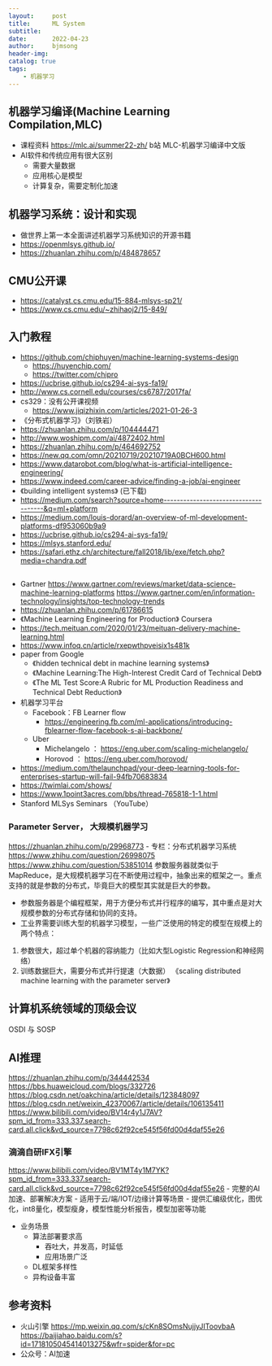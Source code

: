 ```yaml
---
layout:     post
title:      ML System
subtitle:   
date:       2022-04-23
author:     bjmsong
header-img: 
catalog: true
tags:
    - 机器学习
---
```

## 机器学习编译(Machine Learning Compilation,MLC)
- 课程资料
https://mlc.ai/summer22-zh/
b站 MLC-机器学习编译中文版
- AI软件和传统应用有很大区别
    - 需要大量数据
    - 应用核心是模型
    - 计算复杂，需要定制化加速 


## 机器学习系统：设计和实现
- 做世界上第一本全面讲述机器学习系统知识的开源书籍
- https://openmlsys.github.io/
- https://zhuanlan.zhihu.com/p/484878657


## CMU公开课
- https://catalyst.cs.cmu.edu/15-884-mlsys-sp21/
- https://www.cs.cmu.edu/~zhihaoj2/15-849/

## 入门教程
- https://github.com/chiphuyen/machine-learning-systems-design
    - https://huyenchip.com/
    - https://twitter.com/chipro
- https://ucbrise.github.io/cs294-ai-sys-fa19/
- http://www.cs.cornell.edu/courses/cs6787/2017fa/
- cs329：没有公开课视频
    - https://www.jiqizhixin.com/articles/2021-01-26-3
- 《分布式机器学习》（刘铁岩）
- https://zhuanlan.zhihu.com/p/104444471
- http://www.woshipm.com/ai/4872402.html
- https://zhuanlan.zhihu.com/p/464692752
- https://new.qq.com/omn/20210719/20210719A0BCH600.html
- https://www.datarobot.com/blog/what-is-artificial-intelligence-engineering/
- https://www.indeed.com/career-advice/finding-a-job/ai-engineer
- 《building intelligent systems》 (已下载)
- https://medium.com/search?source=home-------------------------------------&q=ml+platform
- https://medium.com/louis-dorard/an-overview-of-ml-development-platforms-df953060b9a9
- https://ucbrise.github.io/cs294-ai-sys-fa19/
- https://mlsys.stanford.edu/
- https://safari.ethz.ch/architecture/fall2018/lib/exe/fetch.php?media=chandra.pdf

## 
- Gartner
https://www.gartner.com/reviews/market/data-science-machine-learning-platforms
https://www.gartner.com/en/information-technology/insights/top-technology-trends
- https://zhuanlan.zhihu.com/p/61786615
- 《Machine Learning Engineering for Production》 Coursera
- https://tech.meituan.com/2020/01/23/meituan-delivery-machine-learning.html
- https://www.infoq.cn/article/rxepwthpveisix1s481k
- paper from Google
    - 《hidden technical debt in machine learning systems》
    - 《Machine Learning:The High-Interest Credit Card of Technical Debt》
    - 《The ML Test Score:A Rubric for ML Production Readiness and Technical Debt Reduction》
- 机器学习平台
    - Facebook：FB Learner flow
        - https://engineering.fb.com/ml-applications/introducing-fblearner-flow-facebook-s-ai-backbone/
    - Uber 
        - Michelangelo ： https://eng.uber.com/scaling-michelangelo/
        - Horovod ： https://eng.uber.com/horovod/
- https://medium.com/thelaunchpad/your-deep-learning-tools-for-enterprises-startup-will-fail-94fb70683834
- https://twimlai.com/shows/
- https://www.1point3acres.com/bbs/thread-765818-1-1.html
- Stanford MLSys Seminars （YouTube）

### Parameter Server， 大规模机器学习
https://zhuanlan.zhihu.com/p/29968773
    - 专栏：分布式机器学习系统
https://www.zhihu.com/question/26998075
https://www.zhihu.com/question/53851014
参数服务器就类似于MapReduce，是大规模机器学习在不断使用过程中，抽象出来的框架之一。重点支持的就是参数的分布式，毕竟巨大的模型其实就是巨大的参数。
- 参数服务器是个编程框架，用于方便分布式并行程序的编写，其中重点是对大规模参数的分布式存储和协同的支持。
- 工业界需要训练大型的机器学习模型，一些广泛使用的特定的模型在规模上的两个特点：
1. 参数很大，超过单个机器的容纳能力（比如大型Logistic Regression和神经网络）
2. 训练数据巨大，需要分布式并行提速（大数据）
《scaling distributed machine learning with the parameter server》


## 计算机系统领域的顶级会议
OSDI 与 SOSP

## AI推理
https://zhuanlan.zhihu.com/p/344442534
https://bbs.huaweicloud.com/blogs/332726
https://blog.csdn.net/oakchina/article/details/123848097
https://blog.csdn.net/weixin_42370067/article/details/106135411
https://www.bilibili.com/video/BV14r4y1J7AV?spm_id_from=333.337.search-card.all.click&vd_source=7798c62f92ce545f56fd00d4daf55e26
### 滴滴自研IFX引擎
https://www.bilibili.com/video/BV1MT4y1M7YK?spm_id_from=333.337.search-card.all.click&vd_source=7798c62f92ce545f56fd00d4daf55e26
    - 完整的AI加速、部署解决方案
    - 适用于云/端/IOT/边缘计算等场景
    - 提供汇编级优化，图优化，int8量化，模型瘦身，模型性能分析报告，模型加密等功能
- 业务场景
    - 算法部署要求高
        - 吞吐大，并发高，时延低
        - 应用场景广泛
    - DL框架多样性
     - 异构设备丰富



## 参考资料
- 火山引擎
https://mp.weixin.qq.com/s/cKn8SOmsNujjyJIToovbaA
https://baijiahao.baidu.com/s?id=1718105045414013275&wfr=spider&for=pc
- 公众号：AI加速











